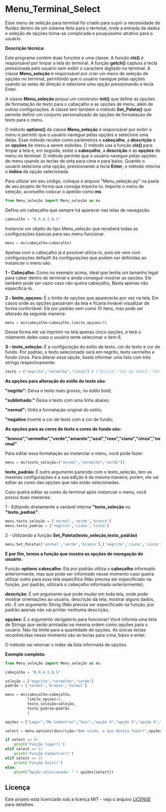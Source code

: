 # Menu_Terminal_Select

Esse menu de seleção para terminal foi criado para suprir a necessidade de fluidez dentro de um sistema feito para o terminal, onde a entrada de dados e seleção de opções torna-se complicada e pouquíssimo atrativo para o usuário.


**Descrição técnica:**

Este programa contém duas funções e uma classe. A função **cls()** é responsável por limpar a tela do terminal. A função **getch()** captura a tecla pressionada pelo usuário sem exibir o caractere digitado no terminal. A classe **Menu_seleção** é responsável por criar um menu de seleção de opções no terminal, permitindo que o usuário navegue pelas opções usando as setas de direção e selecione uma opção pressionando a tecla Enter.

A classe **Menu_seleção** possui um construtor **__init__()** que define as opções de formatação de texto para o cabeçalho e as opções de menu, além de outras configurações. A classe tem também o método **Set_Paleta()** que permite definir um conjunto personalizado de opções de formatação de texto para o menu.

O método **options()** da classe **Menu_seleção** é responsável por exibir o menu e permitir que o usuário navegue pelas opções e selecione uma delas. Esse método recebe como parâmetros o **cabeçalho**, a **descrição** e as **opções** de menu a serem exibidas. O método usa a função **cls()** para limpar a tela e, em seguida, exibe o **cabeçalho**, a **descrição** e as **opções** de menu no terminal. O método permite que o usuário navegue pelas opções de menu usando as teclas de seta para cima e para baixo. Quando o usuário seleciona uma opção, pressionando a tecla **Enter**, o método retorna o **índice** da opção selecionada.

Para utilizar em seu código, coloque o arquivo "Menu_seleção.py" na pasta de seu projeto de forma que consiga importa-lo.
Importe o menu de seleção, aconselho colocar o apelido como **ms**

```python
from Menu_seleção import Menu_seleção as ms
```

Defina um cabeçalho que sempre irá aparecer nas telas de navegação:
```python
cabecalho = "B.R.A.I.N.S"
```

Instancie um objeto do tipo Menu_seleção que receberá todas as configurações básicas para seu menu funcionar.

```python
menu = ms(cabeçalho=cabecalho)
```
Apenas com o cabeçalho já é possível utiliza-lo, pois ele vem com configurações default!
As configurações que podem ser definidas ao instanciar o menu são:

**1 - Cabeçalho:** Como no exemplo acima, ideal que tenha um tamanho legal para caber dentro do terminal e ainda conseguir mostrar as opções. Ele também pode ser vazio caso não queira cabeçalho, Basta apenas não especifica-lo.

**2 - limite_opçoes:** É o limite de opções que aparecerão por vez na tela. Em casos onde as opções passariam da tela e ficaria inviável visualizar de forma confortável. Ele por padrão vem como 10 itens, mas pode ser alterado da seguinte maneira:
```python
menu = ms(cabeçalho=cabeçalho,limite_opçoes=5)
```
Dessa forma ele vai imprimir na tela apenas cinco opções, e terá o rolamento deles caso o usuário tente selecionar o item 6.

**3 - texto_seleção:** É a configuração do estilo de texto, cor do texto e cor de fundo. Por padrão, o texto selecionado será em negrito, texto vermelho e fundo cinza.
Para alterar essa opção, basta informar uma lista com três strings respectivamente: 
```python
texto = ["negrito","vermelho","cinza"] # ["Estilo","Cor do texto","Cor de fundo"]
```

**As opções para alteração do estilo do texto são:**

**"negrito":** Deixa o texto mais grosso, no estilo bold;

**"sublinhado:"** Deixa o texto com uma linha abaixo;

**"normal":** Volta a formatação original do estilo;

**"negativo** Inverte a cor de texto com a cor de fundo;

**As opções para as cores de texto e cores de fundo são:**

**"branco","vermelho","verde","amarelo","azul","roxo","ciano","cinza","normal"**

Para editar essa formatação ao instanciar o menu, você pode fazer:

```python
menu = ms(texto_seleção=["normal","vermelho","verde"])
```

**texto_padrão:** É outro argumento parecido com o texto_seleção, tem as mesmas configurações e a sua edição é da mesma maneira, porém, ele vai editar as cores das opções que não estão selecionadas.

Caso queira editar as cores do terminal após instanciar o menu, você possui duas maneiras:

1 - Editando diretamente a variável interna **"texto_seleção** ou **"texto_padrao"**:
```python
menu.texto_seleção = ['normal','verde','branco']
menu.texto_padrao = ['negrito','ciano','cinza']
```
2 - Utilizando a função **Set_Paleta(texto_seleção,texto_padrão)**
```python
menu.Set_Paleta(['normal','verde','branco'],['negrito','ciano','cinza'])
```

**E por fim, temos a função que mostra as opções de navegação do usuário.**

Função **options**
**cabeçalho:** Ela por padrão utiliza o **cabeçalho** informado anteriormente, mas que pode ser informado nesse momento caso queira utilizar outro para essa tela específica (Não precisa ser especificado na função, por padrão, utilizará o cabeçalho informado anteriormente); 

**descrição:** É um argumento que pode mudar em toda tela, onde pode mostrar orientações ao usuário, descrição da tela,  mostrar alguns dados, etc. É um argumento String (Não precisa ser especificado na função, por padrão apenas não vai printar nenhuma descrição;

**opções:** É o argumento obrigatório para funcionar! Você informa uma lista de Strings que serão printadas na mesma ordem como opções para o usuário. Não há limite para a quantidade de opções. As únicas teclas reconhecidas nesse momento são as teclas para cima, baixo e enter.

O método vai retornar o index da lista informada de opções.

**Exemplo completo:**
```python
from Menu_seleção import Menu_seleção as ms

cabeçalho = "B.R.A.I.N.S"

seleção = ["negrito","vermelho","verde"]
padrão = ['normal','branco','normal']

menu = ms(cabeçalho=cabeçalho,
          limite_opçoes=5,
          texto_seleção=seleção,
          texto_padrao=padrão
          )

opções = ["Logar","Me Cadastrar","Sair","opção 4","opção 5","opção 6","opção 7","opção 8"]

select = menu.options(descrição="Bem vindo, o que deseja fazer?",opções=opções)

if select == 0:
    print('Função logar()')
elif select == 1: 
    print('Função Cadastrar()')
elif select == 2:
    print('Função Exit()')
else:
    print("Opção selecionada: " + opções[select])
```
## Licença

Este projeto está licenciado sob a licença MIT - veja o arquivo [LICENSE](LICENSE) para detalhes.